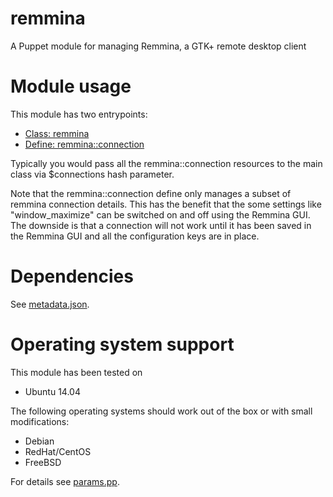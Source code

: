 # remmina

A Puppet module for managing Remmina, a GTK+ remote desktop client

# Module usage

This module has two entrypoints:

* [Class: remmina](manifests/init.pp)
* [Define: remmina::connection](manifests/connection.pp)

Typically you would pass all the remmina::connection resources to the main class 
via $connections hash parameter.

Note that the remmina::connection define only manages a subset of remmina 
connection details. This has the benefit that the some settings like 
"window_maximize" can be switched on and off using the Remmina GUI. The downside 
is that a connection will not work until it has been saved in the Remmina GUI 
and all the configuration keys are in place.

# Dependencies

See [metadata.json](metadata.json).

# Operating system support

This module has been tested on

* Ubuntu 14.04

The following operating systems should work out of the box or with small 
modifications:

* Debian
* RedHat/CentOS
* FreeBSD

For details see [params.pp](manifests/params.pp).
